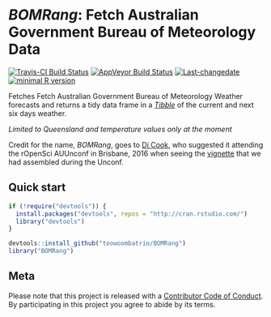 
<!-- README.md is generated from README.Rmd. Please edit that file -->
*BOMRang*: Fetch Australian Government Bureau of Meteorology Data
=================================================================

[![Travis-CI Build Status](https://travis-ci.org/ToowoombaTrio/BOMRang.svg?branch=master)](https://travis-ci.org/ToowoombaTrio/BOMRang) [![AppVeyor Build Status](https://ci.appveyor.com/api/projects/status/github/ToowoombaTrio/BOMRang?branch=master&svg=true)](https://ci.appveyor.com/project/ToowoombaTrio/BOMRang) [![Last-changedate](https://img.shields.io/badge/last%20change-2017--05--11-brightgreen.svg)](https://github.com/toowoombatrio/BOMRang/commits/master) [![minimal R version](https://img.shields.io/badge/R%3E%3D-3.4.0-brightgreen.svg)](https://cran.r-project.org/)

Fetches Fetch Australian Government Bureau of Meteorology Weather forecasts and returns a tidy data frame in a [*Tibble*](http://tibble.tidyverse.org) of the current and next six days weather.

*Limited to Queensland and temperature values only at the moment*

Credit for the name, *BOMRang*, goes to [Di Cook](http://dicook.github.io), who suggested it attending the rOpenSci AUUnconf in Brisbane, 2016 when seeing the [vignette](https://github.com/saundersk1/auunconf16/blob/master/Vignette_BoM.pdf) that we had assembled during the Unconf.

Quick start
-----------

``` r
if (!require("devtools")) {
  install.packages("devtools", repos = "http://cran.rstudio.com/") 
  library("devtools")
}

devtools::install_github("toowoombatrio/BOMRang")
library("BOMRang")
```

Meta
----

Please note that this project is released with a [Contributor Code of Conduct](CONDUCT.md). By participating in this project you agree to abide by its terms.
